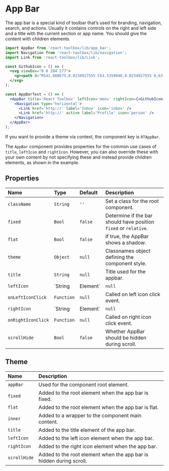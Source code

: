 # App Bar

The app bar is a special kind of toolbar that’s used for branding, navigation, search, and actions. Usually it contains controls on the right and left side and a title with the current section or app name. You should give the content with children elements.

<!-- example -->
```jsx
import AppBar from 'react-toolbox/lib/app_bar';
import Navigation from 'react-toolbox/lib/navigation';
import Link from 'react-toolbox/lib/Link';

const GithubIcon = () => (
  <svg viewBox="0 0 284 277">
    <g><path d="M141.888675,0.0234927555 C63.5359948,0.0234927555 0,63.5477395 0,141.912168 C0,204.6023 40.6554239,257.788232 97.0321356,276.549924 C104.12328,277.86336 106.726656,273.471926 106.726656,269.724287 C106.726656,266.340838 106.595077,255.16371 106.533987,243.307542 C67.0604204,251.890693 58.7310279,226.56652 58.7310279,226.56652 C52.2766299,210.166193 42.9768456,205.805304 42.9768456,205.805304 C30.1032937,196.998939 43.9472374,197.17986 43.9472374,197.17986 C58.1953153,198.180797 65.6976425,211.801527 65.6976425,211.801527 C78.35268,233.493192 98.8906827,227.222064 106.987463,223.596605 C108.260955,214.426049 111.938106,208.166669 115.995895,204.623447 C84.4804813,201.035582 51.3508808,188.869264 51.3508808,134.501475 C51.3508808,119.01045 56.8936274,106.353063 65.9701981,96.4165325 C64.4969882,92.842765 59.6403297,78.411417 67.3447241,58.8673023 C67.3447241,58.8673023 79.2596322,55.0538738 106.374213,73.4114319 C117.692318,70.2676443 129.83044,68.6910512 141.888675,68.63701 C153.94691,68.6910512 166.09443,70.2676443 177.433682,73.4114319 C204.515368,55.0538738 216.413829,58.8673023 216.413829,58.8673023 C224.13702,78.411417 219.278012,92.842765 217.804802,96.4165325 C226.902519,106.353063 232.407672,119.01045 232.407672,134.501475 C232.407672,188.998493 199.214632,200.997988 167.619331,204.510665 C172.708602,208.913848 177.243363,217.54869 177.243363,230.786433 C177.243363,249.771339 177.078889,265.050898 177.078889,269.724287 C177.078889,273.500121 179.632923,277.92445 186.825101,276.531127 C243.171268,257.748288 283.775,204.581154 283.775,141.912168 C283.775,63.5477395 220.248404,0.0234927555 141.888675,0.0234927555" /></g>
  </svg>
);

const AppBarTest = () => (
  <AppBar title='React Toolbox' leftIcon='menu' rightIcon={<GithubIcon />}>
    <Navigation type='horizontal'>
      <Link href='http://' label='Inbox' icon='inbox' />
      <Link href='http://' active label='Profile' icon='person' />
    </Navigation>
  </AppBar>
);
```

If you want to provide a theme via context, the component key is `RTAppBar`.

The `AppBar` component provides properties for the common use cases of `title`, `leftIcon` and `rightIcon`. However, you can also override these with your own content by not specifying these and instead provide children elements, as shown in the example.

## Properties

| Name          | Type    | Default  | Description|
|:-----|:-----|:-----|:-----|
| `className`        | `String`   | `''`    | Set a class for the root component.|
| `fixed`            | `Bool`     | `false` | Determine if the bar should have position `fixed` or `relative`.|
| `flat`             | `Bool`     | `false` | If true, the AppBar shows a shadow.|
| `theme`            | `Object`   | `null`  | Classnames object defining the component style.|
| `title`            | `String`   | `null`  | Title used for the appbar.|
| `leftIcon`         | `String|Element`   | `null`  | Left icon.|
| `onLeftIconClick`  | `Function` | `null`  | Called on left icon click event.|
| `rightIcon`        | `String|Element`   | `null`  | Right icon.|
| `onRightIconClick` | `Function` | `null`  | Called on right icon click event.|
| `scrollHide`       | `Bool`     | `false` | Whether AppBar should be hidden during scroll.|

## Theme

| Name         | Description|
|:-------------|:-----------|
| `appBar`     | Used for the component root element.|
| `fixed`      | Added to the root element when the app bar is fixed.|
| `flat`       | Added to the root element when the app bar is flat.|
| `inner`      | Added to a wrapper to the component main content.|
| `title`      | Added to the title element of the app bar.|
| `leftIcon`   | Added to the left icon element when the app bar.|
| `rightIcon`  | Added to the right icon element when the app bar.|
| `scrollHide` | Added to the root element when the app bar is hidden during scroll.|
